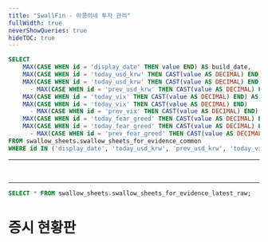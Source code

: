 ```yaml
---
title: "SwallFin - 아콩이네 투자 관리"
fullWidth: true
neverShowQueries: true
hideTOC: true
---
```


```sql common
SELECT 
    MAX(CASE WHEN id = 'display_date' THEN value END) AS build_date,
    MAX(CASE WHEN id = 'today_usd_krw' THEN CAST(value AS DECIMAL) END) AS usd_krw,
    MAX(CASE WHEN id = 'today_usd_krw' THEN CAST(value AS DECIMAL) END)
      - MAX(CASE WHEN id = 'prev_usd_krw' THEN CAST(value AS DECIMAL) END) AS usd_krw_delta,
    MAX(CASE WHEN id = 'today_vix' THEN CAST(value AS DECIMAL) END) AS vix,
    MAX(CASE WHEN id = 'today_vix' THEN CAST(value AS DECIMAL) END)
      - MAX(CASE WHEN id = 'prev_vix' THEN CAST(value AS DECIMAL) END) AS vix_delta,
    MAX(CASE WHEN id = 'today_fear_greed' THEN CAST(value AS DECIMAL) END) AS fear_greed,
    MAX(CASE WHEN id = 'today_fear_greed' THEN CAST(value AS DECIMAL) END)
      - MAX(CASE WHEN id = 'prev_fear_greed' THEN CAST(value AS DECIMAL) END) AS fear_greed_delta
FROM swallow_sheets.swallow_sheets_for_evidence_common
WHERE id IN ('display_date', 'today_usd_krw', 'prev_usd_krw', 'today_vix', 'prev_vix', 'today_fear_greed', 'prev_fear_greed');
```
---

<BigValue 
  title="데이터 갱신 시간"
  data={common}
  value=build_date
/>
&nbsp; &nbsp; &nbsp; &nbsp;
<BigValue 
  title="1 미국 달러 ($) ="
  data={common}
  value=usd_krw
  fmt=krw2
  comparison=usd_krw_delta
  comparisonTitle="전일 대비"
  comparisonFmt=krw2
/>
&nbsp; &nbsp; &nbsp; &nbsp;
<BigValue 
  title="VIX"
  data={common}
  value=vix
  fmt=num2
  comparison=vix_delta
  comparisonTitle="전일 대비"
  comparisonFmt=num2
/>
&nbsp; &nbsp; &nbsp; &nbsp;
<BigValue 
  title="Fear & Greed Index"
  data={common}
  value=fear_greed
  fmt=num2
  comparison=fear_greed_delta
  comparisonTitle="전일 대비"
  comparisonFmt=num2
/>

---

```sql stock_dashboard
SELECT * FROM swallow_sheets.swallow_sheets_for_evidence_latest_raw;
```


# 증시 현황판
<DataTable data={stock_dashboard} rows="all">
  <Column id=종목이름/>
  <Column id=현재가 fmt=num2/>
  <Column id="전일 대비(%)" redNegatives=true fmt=pct2 contentType=colorscale colorScale=info/>
  <Column id="52주 고가" fmt=num2/>
  <Column id="52주 저가" fmt=num2/>
  <Column id="RSI(14)" fmt=num2 contentType=colorscale colorScale=negative/>
  <Column id="주당 배당금" fmt=num2/>
  <Column id=배당률 fmt=pct2/>
  <Column id="배당기준일"/>
  <Column id="배당지급일"/>
  <Column id="업데이트"/>
</DataTable>